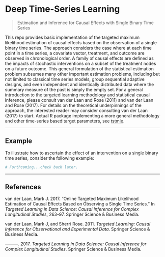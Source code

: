 
Deep Time-Series Learning
=========================

<!-- README.md is generated from README.Rmd. Please edit that file -->
> Estimation and Inference for Causal Effects with Single Binary Time Series

This repo provides basic implementation of the targeted maximum likelihood estimation of causal effects based on the observation of a single binary time series. The approach considers the case where at each time point in a time series, a covariate vector, treatment, and outcome are observed in chronological order. A family of causal effects are defined as the impacts of stochastic interventions on a subset of the treatment nodes on a future outcome. This general formulation of the statistical estimation problem subsumes many other important estimation problems, including but not limited to classical time series models, group sequential adaptive designs, and even independent and identically distributed data where the summary measure of the past is simply the empty set. For a general introduction to the targeted learning methodology and statistical causal inference, please consult van der Laan and Rose (2011) and van der Laan and Rose (2017). For details on the theoretical underpinnings of the approach, the interested reader may consider consulting van der Laan (2017) to start. Actual R package implementing a more general methodology and other time-series based target parameters, see [tstmle](https://github.com/podTockom/tstmle/).

------------------------------------------------------------------------

Example
-------

To illustrate how to ascertain the effect of an intervention on a single binary time series, consider the following example:

``` r
# Forthcoming...check back later.
```

------------------------------------------------------------------------

References
----------

van der Laan, Mark J. 2017. “Online Targeted Maximum Likelihood Estimation of Causal Effects Based on Observing a Single Time Series.” In *Targeted Learning in Data Science: Causal Inference for Complex Longitudinal Studies*, 263–97. Springer Science & Business Media.

van der Laan, Mark J, and Sherri Rose. 2011. *Targeted Learning: Causal Inference for Observational and Experimental Data*. Springer Science & Business Media.

———. 2017. *Targeted Learning in Data Science: Causal Inference for Complex Longitudinal Studies*. Springer Science & Business Media.
